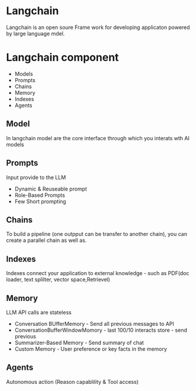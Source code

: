 # Langchain

Langchain is an open soure Frame work for developing applicaton powered by large language mdel.

# Langchain component

* Models
* Prompts
* Chains
* Memory
* Indexes
* Agents

## Model

In  langchain model are the core interface through which you interats wth AI models

## Prompts

Input provide to the LLM

* Dynamic & Reuseable prompt
* Role-Based Prompts
* Few Short prompting

## Chains

To build a pipeline (one outpput can be transfer to another chain), you can create a parallel chain as well as.

## Indexes

Indexes connect your application to external knowledge - such as PDF(doc loader, text splilter, vector space,Retrievel)

## Memory

LLM API calls are stateless

* Conversation BUfferMemory - Send all previous messages to API
* ConversationBufferWindowMomory - last 100/10 interacts store - send previous
* Summarizer-Based Memory - Send summary of chat
* Custom Memory  - User preference or key facts in the memory

## Agents

Autonomous action  (Reason capablility & Tool access)

